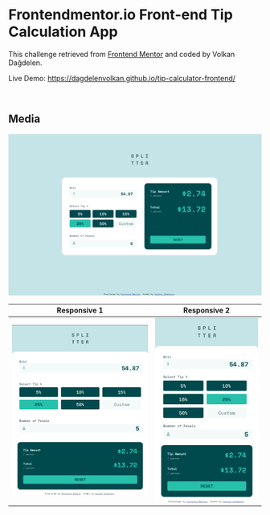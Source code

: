 # Frontendmentor.io Front-end Tip Calculation App

This challenge retrieved from [Frontend Mentor](https://www.frontendmentor.io/challenges) and coded by Volkan Dağdelen.

Live Demo: https://dagdelenvolkan.github.io/tip-calculator-frontend/

<br>



## Media

![](img/Desktop.png)

| Responsive 1  | Responsive 2 |
| ------------- | ------------- |
| ![](img/responsive_1.png)  | ![](img/responsive_2.png)  |

